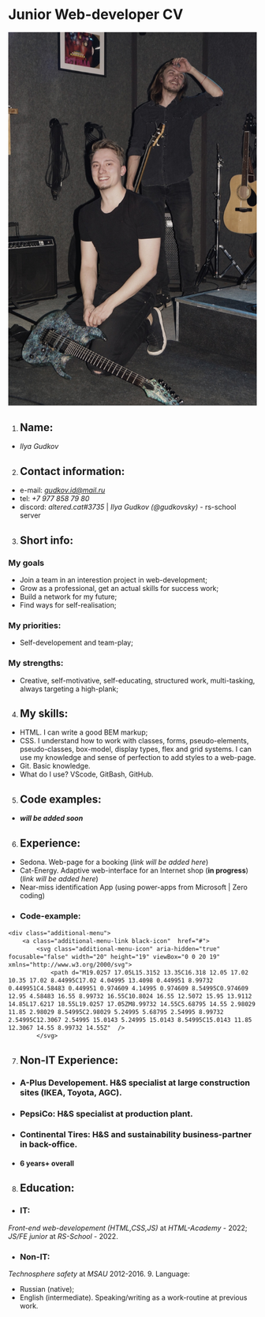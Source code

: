 #  **Junior Web-developer CV**
![Pic for resume](photo1.jpg)

1. ## Name: 
- *Ilya Gudkov*
2. ## Contact information: 
- e-mail: *gudkov.id@mail.ru* 
- tel: *+7 977 858 79 80*
- discord: *altered.cat#3735* | *Ilya Gudkov (@gudkovsky)* - rs-school server
3. ## Short info: 
### My goals
- Join a team in an interestion project in web-development;
- Grow as a professional, get an actual skills for success work;
- Build a network for my future;
- Find ways for self-realisation;
### My priorities:
- Self-developement and team-play;
### My strengths:
- Creative, self-motivative, self-educating, structured work, multi-tasking, always targeting a high-plank;
4. ## My skills: 
- HTML. I can write a good BEM markup;
- CSS. I understand how to work with classes, forms, pseudo-elements, pseudo-classes, box-model, display types, flex and grid systems. I can use my knowledge and sense of perfection to add styles to a web-page. 
- Git. Basic knowledge.
- What do I use? VScode, GitBash, GitHub.
5. ## Code examples:
- ***will be added soon***
6. ## Experience:
- Sedona. Web-page for a booking (*link will be added here*)
- Cat-Energy. Adaptive web-interface for an Internet shop (**in progress**) (*link will be added here*)
- Near-miss identification App (using power-apps from Microsoft | Zero coding)
- ### Code-example:
```
<div class="additional-menu">
    <a class="additional-menu-link black-icon"  href="#">
        <svg class="additional-menu-icon" aria-hidden="true" focusable="false" width="20" height="19" viewBox="0 0 20 19" xmlns="http://www.w3.org/2000/svg">
            <path d="M19.0257 17.05L15.3152 13.35C16.318 12.05 17.02 10.35 17.02 8.44995C17.02 4.04995 13.4098 0.449951 8.99732 0.449951C4.58483 0.449951 0.974609 4.14995 0.974609 8.54995C0.974609 12.95 4.58483 16.55 8.99732 16.55C10.8024 16.55 12.5072 15.95 13.9112 14.85L17.6217 18.55L19.0257 17.05ZM8.99732 14.55C5.68795 14.55 2.98029 11.85 2.98029 8.54995C2.98029 5.24995 5.68795 2.54995 8.99732 2.54995C12.3067 2.54995 15.0143 5.24995 15.0143 8.54995C15.0143 11.85 12.3067 14.55 8.99732 14.55Z"  />
        </svg>
```

7. ## Non-IT Experience:
- ### A-Plus Developement. H&S specialist at large construction sites (IKEA, Toyota, AGC).
- ### PepsiCo: H&S specialist at production plant.
- ### Continental Tires: H&S and sustainability business-partner in back-office.
- #### 6 years+ overall
8. ## Education:
- ### IT: 
*Front-end web-developement (HTML,CSS,JS)* at *HTML-Academy* - 2022;
*JS/FE junior* at *RS-School* - 2022.
- ### Non-IT: 
*Technosphere safety* at *MSAU* 2012-2016.
9. Language:
- Russian (native);
- English (intermediate). Speaking/writing as a work-routine at previous work.